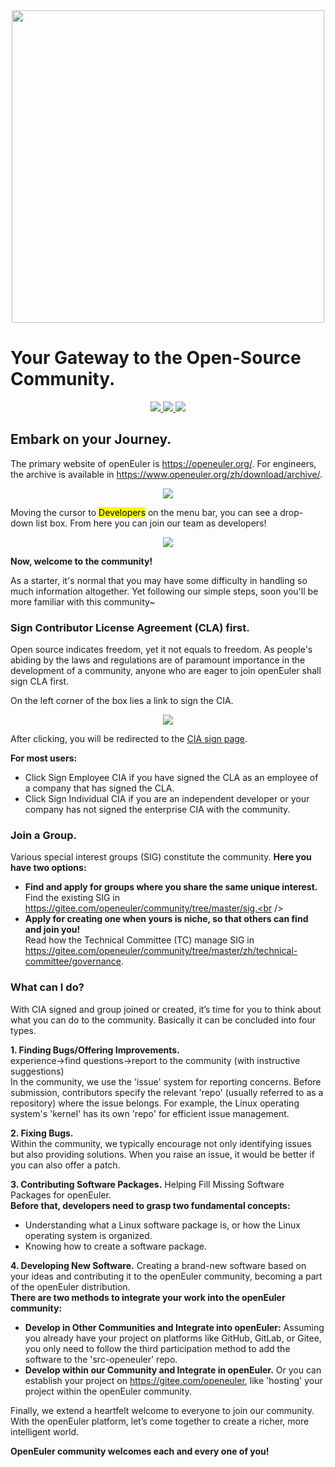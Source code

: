 <div align=center>
<img src="https://github.com/Jintiannn/OpenEuler_/blob/main/image/logo.png" width="500">
</div>

# Your Gateway to the Open-Source Community.

<p align="center">
  <a href="https://www.reddit.com/">
    <img src="https://img.shields.io/badge/share_on-reddit-%23FF4500?style=plastic&logo=reddit&logoColor=%23FF4500" />
  </a>
  <a href="https://news.ycombinator.com/">
    <img src="https://img.shields.io/badge/share_on-Hacker%20News-%23F0652F?style=plastic&logo=Y%20Combinator&logoColor=%23F0652F" />
  </a>
  <a href="https://twitter.com/">
    <img src="https://img.shields.io/badge/share_on-X-%23000000?style=plastic&logo=X&logoColor=%23000000" />
  </a>
</p>

## Embark on your Journey.
The primary website of openEuler is https://openeuler.org/. For engineers, the archive is available in https://www.openeuler.org/zh/download/archive/. <br/>

<div align=center>
<img src="https://github.com/Jintiannn/OpenEuler_/blob/main/image/Download_Archive.png">
</div>

<p>Moving the cursor to <mark>Developers</mark> on the menu bar, you can see a drop-down list box. From here you can join our team as 
developers!</p>

<div align=center>
<img src="https://github.com/Jintiannn/OpenEuler_/blob/main/image/uncircled.png">
</div>

**Now, welcome to the community!**

As a starter, it's normal that you may have some difficulty in handling so much information altogether. Yet following our simple steps, soon you'll be more familiar with this community~

### Sign Contributor License Agreement (CLA) first.

Open source indicates freedom, yet it not equals to freedom. As people's abiding by the laws and regulations are of paramount importance in the development of a community, anyone who are eager to join openEuler shall sign CLA first.

On the left corner of the box lies a link to sign the CIA.

<div align=center>
<img src="https://github.com/Jintiannn/OpenEuler_/blob/main/image/circled.png">
</div>

After clicking, you will be redirected to the [CIA sign page](https://clasign.osinfra.cn/sign/gitee_openeuler-1611298811283968340).

**For most users:**
* Click Sign Employee CIA if you have signed the CLA as an employee of a company that has signed the CLA.
* Click Sign Individual CIA if you are an independent developer or your company has not signed the enterprise CIA with the community.</p>

### Join a Group.

Various special interest groups (SIG) constitute the community. **Here you have two options:**
* **Find and apply for groups where you share the same unique interest.** <br />
Find the existing SIG in https://gitee.com/openeuler/community/tree/master/sig.<br />
* **Apply for creating one when yours is niche, so that others can find and join you!** <br />
Read how the Technical Committee (TC) manage SIG in https://gitee.com/openeuler/community/tree/master/zh/technical-committee/governance.

### What can I do?

With CIA signed and group joined or created, it’s time for you to think about what you can do to the community. Basically it can be concluded into four types.</p>
**1. Finding Bugs/Offering Improvements.** <br />
experience→find questions→report to the community (with instructive suggestions) <br />
In the community, we use the 'issue' system for reporting concerns. Before submission, contributors specify the relevant 'repo' (usually referred to as a repository) where the issue belongs. For example, the Linux operating system's 'kernel' has its own 'repo' for efficient issue management.</p>

**2. Fixing Bugs.** <br />
Within the community, we typically encourage not only identifying issues but also providing solutions. When you raise an issue, it would be better if you can also offer a patch.</p>

**3. Contributing Software Packages.** Helping Fill Missing Software Packages for openEuler.<br />
**Before that, developers need to grasp two fundamental concepts:** <br />
* Understanding what a Linux software package is, or how the Linux operating system is organized.<br />
* Knowing how to create a software package.</p>

**4. Developing New Software.** Creating a brand-new software based on your ideas and contributing it to the openEuler community, becoming a part of the openEuler distribution.<br />
**There are two methods to integrate your work into the openEuler community:** <br />
* **Develop in Other Communities and Integrate into openEuler:** Assuming you already have your project on platforms like GitHub, GitLab, or Gitee, you only need to follow the third participation method to add the software to the 'src-openeuler' repo.<br />
* **Develop within our Community and Integrate in openEuler.** Or you can establish your project on https://gitee.com/openeuler, like 'hosting' your project within the openEuler community.</p>

Finally, we extend a heartfelt welcome to everyone to join our community. With the openEuler platform, let’s come together to create a richer, more intelligent world.

**OpenEuler community welcomes each and every one of you!**
